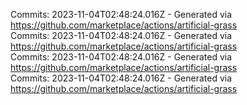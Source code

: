 Commits: 2023-11-04T02:48:24.016Z - Generated via https://github.com/marketplace/actions/artificial-grass
<br>
Commits: 2023-11-04T02:48:24.016Z - Generated via https://github.com/marketplace/actions/artificial-grass
<br>
Commits: 2023-11-04T02:48:24.016Z - Generated via https://github.com/marketplace/actions/artificial-grass
<br>
Commits: 2023-11-04T02:48:24.016Z - Generated via https://github.com/marketplace/actions/artificial-grass
<br>
